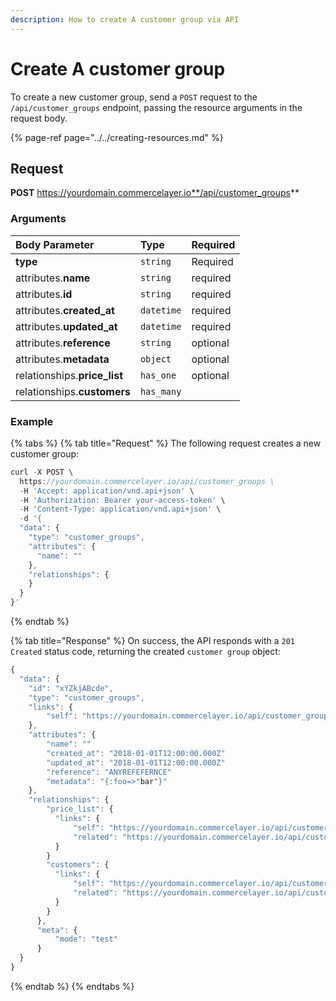```yaml
---
description: How to create A customer group via API
---
```


# Create A customer group

To create a new customer group, send a `POST` request to the `/api/customer_groups` endpoint, passing the resource arguments in the request body.

{% page-ref page="../../creating-resources.md" %}

## Request

**POST** https://yourdomain.commercelayer.io**/api/customer_groups**

### Arguments

| Body Parameter | Type | Required |
| :--- | :--- | :--- |
| **type** | `string` | Required |
| attributes.**name** | `string` | required |
| attributes.**id** | `string` | required |
| attributes.**created_at** | `datetime` | required |
| attributes.**updated_at** | `datetime` | required |
| attributes.**reference** | `string` | optional |
| attributes.**metadata** | `object` | optional |
| relationships.**price_list** | `has_one` | optional |
| relationships.**customers** | `has_many` |  |

### Example

{% tabs %}
{% tab title="Request" %}
The following request creates a new customer group:

```javascript
curl -X POST \
  https://yourdomain.commercelayer.io/api/customer_groups \
  -H 'Accept: application/vnd.api+json' \
  -H 'Authorization: Bearer your-access-token' \
  -H 'Content-Type: application/vnd.api+json' \
  -d '{
  "data": {
    "type": "customer_groups",
    "attributes": {
      "name": ""
    },
    "relationships": {
    }
  }
}'
```
{% endtab %}

{% tab title="Response" %}
On success, the API responds with a `201 Created` status code, returning the created `customer group` object:

```javascript
{
  "data": {
    "id": "xYZkjABcde",
    "type": "customer_groups",
    "links": {
        "self": "https://yourdomain.commercelayer.io/api/customer_groups/xYZkjABcde"
    },
    "attributes": {
        "name": ""
        "created_at": "2018-01-01T12:00:00.000Z"
        "updated_at": "2018-01-01T12:00:00.000Z"
        "reference": "ANYREFEFERNCE"
        "metadata": "{:foo=>"bar"}"
    },
    "relationships": {
        "price_list": {
          "links": {
              "self": "https://yourdomain.commercelayer.io/api/customer_groups/xYZkjABcde/relationships/price_list",
              "related": "https://yourdomain.commercelayer.io/api/customer_groups/xYZkjABcde/price_list"
          }
        }
        "customers": {
          "links": {
              "self": "https://yourdomain.commercelayer.io/api/customer_groups/xYZkjABcde/relationships/customers",
              "related": "https://yourdomain.commercelayer.io/api/customer_groups/xYZkjABcde/customers"
          }
        }
      },
      "meta": {
          "mode": "test"
      }
  }
}
```
{% endtab %}
{% endtabs %}
